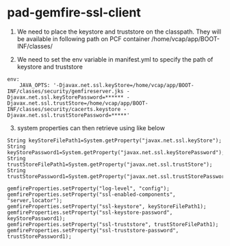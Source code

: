 # pad-gemfire-ssl-client

1. We need to place the keystore and truststore on the classpath. They will be available in following path on PCF container
    /home/vcap/app/BOOT-INF/classes/


2. We need to set the env variable in manifest.yml to specify the path of keystore and truststore

```
env:
    JAVA_OPTS: '-Djavax.net.ssl.keyStore=/home/vcap/app/BOOT-INF/classes/security/gemfireserver.jks -Djavax.net.ssl.keyStorePassword=****** -Djavax.net.ssl.trustStore=/home/vcap/app/BOOT-INF/classes/security/cacerts.keystore -Djavax.net.ssl.trustStorePassword=*****'
```

3. system properties can then retrieve using like below

```
String keyStoreFilePath1=System.getProperty("javax.net.ssl.keyStore");
String keyStorePassword1=System.getProperty("javax.net.ssl.keyStorePassword");
String trustStoreFilePath1=System.getProperty("javax.net.ssl.trustStore");
String trustStorePassword1=System.getProperty("javax.net.ssl.trustStorePassword");

gemfireProperties.setProperty("log-level", "config");
gemfireProperties.setProperty("ssl-enabled-components", "server,locator");
gemfireProperties.setProperty("ssl-keystore", keyStoreFilePath1);
gemfireProperties.setProperty("ssl-keystore-password", keyStorePassword1);
gemfireProperties.setProperty("ssl-truststore", trustStoreFilePath1);
gemfireProperties.setProperty("ssl-truststore-password", trustStorePassword1);


```